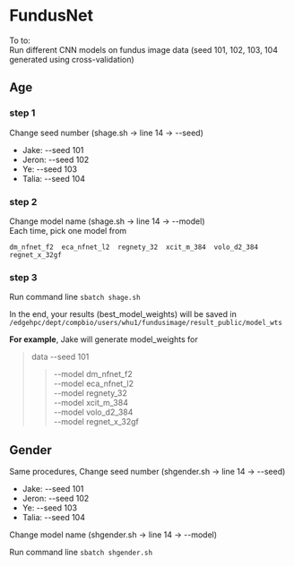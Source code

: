 # FundusNet
To to:  
Run different CNN models on fundus image data (seed 101, 102, 103, 104 generated using cross-validation)

## Age
### step 1
Change seed number (shage.sh -> line 14 -> --seed)  
- Jake:  --seed 101  
- Jeron: --seed 102  
- Ye:    --seed 103  
- Talia: --seed 104

### step 2
Change model name (shage.sh -> line 14 -> --model)  
Each time, pick one model from
```
dm_nfnet_f2  eca_nfnet_l2  regnety_32  xcit_m_384  volo_d2_384  regnet_x_32gf
```

### step 3
Run command line ```sbatch shage.sh```  

In the end, your results (best_model_weights) will be saved in ``` /edgehpc/dept/compbio/users/whu1/fundusimage/result_public/model_wts ``` 

**For example**, Jake will generate model_weights for 
> data --seed 101  
> > --model dm_nfnet_f2  
> > --model eca_nfnet_l2  
> > --model regnety_32  
> > --model xcit_m_384  
> > --model volo_d2_384  
> > --model regnet_x_32gf

## Gender
Same procedures,
Change seed number (shgender.sh -> line 14 -> --seed) 
- Jake:  --seed 101  
- Jeron: --seed 102  
- Ye:    --seed 103  
- Talia: --seed 104

Change model name (shgender.sh -> line 14 -> --model) 

Run command line  ```sbatch shgender.sh```  
